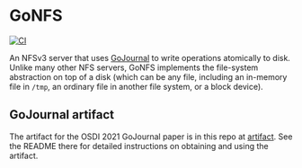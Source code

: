 # GoNFS

[![CI](https://github.com/mit-pdos/go-nfsd/actions/workflows/build.yml/badge.svg)](https://github.com/mit-pdos/go-nfsd/actions/workflows/build.yml)

An NFSv3 server that uses [GoJournal](https://github.com/mit-pdos/go-journal) to
write operations atomically to disk. Unlike many other NFS servers, GoNFS
implements the file-system abstraction on top of a disk (which can be any file,
including an in-memory file in `/tmp`, an ordinary file in another file system,
or a block device).

## GoJournal artifact

The artifact for the OSDI 2021 GoJournal paper is in this repo at
[artifact](artifact/). See the README there for detailed instructions on
obtaining and using the artifact.
